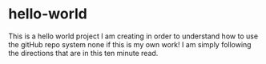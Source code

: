 # hello-world
This is a hello world project I am creating in order to understand how to use the gitHub repo system none if this is my own work! I am simply following the directions that are in this ten minute read.
